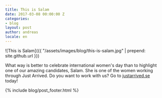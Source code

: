 ```yaml
---
title: This is Salam
date: 2017-03-08 00:00:00 Z
categories:
- blog
layout: post
author: andreas
locale: en
---
```


![This is Salam]({{ "/assets/images/blog/this-is-salam.jpg" | prepend: site.github.url }})

What way is better to celebrate international women's day than to highlight one of our amazing candidates, Salam. She is one of the women working through Just Arrived. Do you want to work with us? &zwnj;&zwnj;&zwnj;&zwnj;&zwnj;&zwnj;&zwnj;&zwnj;&zwnj;&zwnj;&zwnj;&zwnj;&zwnj;&zwnj;&zwnj;&zwnj;&zwnj;&zwnj;&zwnj;&zwnj;&zwnj;&zwnj;&zwnj;&zwnj;&zwnj;&zwnj;&zwnj;&zwnj;&zwnj;&zwnj;&zwnj;&zwnj;&zwnj;&zwnj;&zwnj;&zwnj;&zwnj;&zwnj;&zwnj;&zwnj;&zwnj;&zwnj;&zwnj;&zwnj;&zwnj;&zwnj;&zwnj;&zwnj;&zwnj;&zwnj;&zwnj;&zwnj;&zwnj;&zwnj;&zwnj;&zwnj;&zwnj;&zwnj;&zwnj;&zwnj;&zwnj;&zwnj;&zwnj;&zwnj;&zwnj;&zwnj;&zwnj;&zwnj;&zwnj;&zwnj;&zwnj;&zwnj;&zwnj;&zwnj;&zwnj;&zwnj;&zwnj;&zwnj;&zwnj;&zwnj;&zwnj;&zwnj;Go to [justarrived.se](https://justarrived.se) today!


{% include blog/post_footer.html %}

